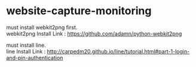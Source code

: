 # website-capture-monitoring
must install webkit2png first.<br>
webkit2png Install Link : https://github.com/adamn/python-webkit2png

must install line.<br>
line Install Link : http://carpedm20.github.io/line/tutorial.html#part-1-login-and-pin-authentication
